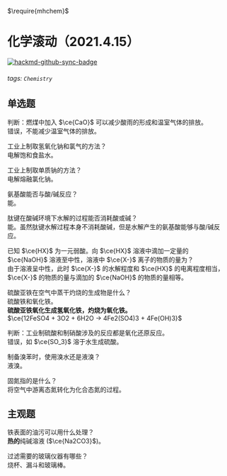 $\require{mhchem}$

# 化学滚动（2021.4.15）

[![hackmd-github-sync-badge](https://hackmd.io/klxPJH5uQ5OaPoJHWj1gbQ/badge)](https://hackmd.io/klxPJH5uQ5OaPoJHWj1gbQ)

###### tags: `Chemistry`

## 单选题

判断：燃煤中加入 $\ce{CaO}$ 可以减少酸雨的形成和温室气体的排放。  
错误，不能减少温室气体的排放。

工业上制取氢氧化钠和氯气的方法？  
电解饱和食盐水。

工业上制取单质钠的方法？  
电解熔融氯化钠。

氨基酸能否与酸/碱反应？  
能。

肽键在酸碱环境下水解的过程能否消耗酸或碱？  
能。虽然肽键水解过程本身不消耗酸碱，但是水解产生的氨基酸能够与酸/碱反应。

已知 $\ce{HX}$ 为一元弱酸。向 $\ce{HX}$ 溶液中滴加一定量的 $\ce{NaOH}$ 溶液至中性，溶液中 $\ce{X-}$ 离子的物质的量为？  
由于溶液呈中性，此时 $\ce{X-}$ 的水解程度和 $\ce{HX}$ 的电离程度相当，$\ce{X-}$ 的物质的量与滴加的 $\ce{NaOH}$ 的物质的量相等。

硫酸亚铁在空气中蒸干灼烧的生成物是什么？  
硫酸铁和氧化铁。  
**硫酸亚铁氧化生成氢氧化铁，灼烧为氧化铁。**  
$\ce{12FeSO4 + 3O2 + 6H2O -> 4Fe2(SO4)3 + 4Fe(OH)3}$

判断：工业制硫酸和制硝酸涉及的反应都是氧化还原反应。  
错误，如 $\ce{SO_3}$ 溶于水生成硫酸。

制备溴苯时，使用溴水还是液溴？  
液溴。

固氮指的是什么？  
将空气中游离态氮转化为化合态氮的过程。

## 主观题

铁表面的油污可以用什么处理？  
**热的**纯碱溶液 ($\ce{Na2CO3}$)。

过滤需要的玻璃仪器有哪些？  
烧杯、漏斗和玻璃棒。